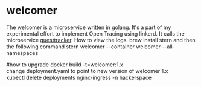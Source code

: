 # welcomer
The welcomer is a microservice written in golang. It's a part of my experimental effort to implement Open Tracing using linkerd.
It calls the microservice [guesttracker](https://github.com/niksw7/guesttracker). 
How to view the logs.
brew install stern and then the following command
stern welcomer --container welcomer --all-namespaces


#how to upgrade
docker build -t=welcomer:1.x <br/>
change deployment.yaml to point to new version of welcomer 1.x<br/>
kubectl delete deployments nginx-ingress -n hackerspace